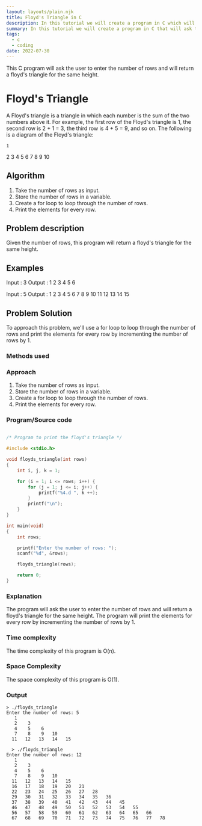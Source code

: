 ```yaml
---
layout: layouts/plain.njk
title: Floyd's Triangle in C
description: In this tutorial we will create a program in C which will ask the user to enter the number of rows and will return a floyd's triangle for the same height.
summary: In this tutorial we will create a program in C that will ask the user to enter the number of rows and will return a floyd's triangle for the same height.
tags:
  - c
  - coding
date: 2022-07-30
---
```


This C program will ask the user to enter the number of rows and will return a floyd's triangle for the same height.

# Floyd's Triangle

A Floyd's triangle is a triangle in which each number is the sum of the two numbers above it. For example, the first row of the Floyd's triangle is 1, the second row is 2 + 1 = 3, the third row is 4 + 5 = 9, and so on. The following is a diagram of the Floyd's triangle:

    1
   2 3
  4 5 6
 7 8 9 10

## Algorithm

1. Take the number of rows as input.
2. Store the number of rows in a variable.
3. Create a for loop to loop through the number of rows.
4. Print the elements for every row.

## Problem description

Given the number of rows, this program will return a floyd's triangle for the same height.

## Examples

Input : 3
Output :
1
2 3
4 5 6

Input : 5
Output :
1
2 3
4 5 6
7 8 9 10
11 12 13 14 15

## Problem Solution

To approach this problem, we'll use a for loop to loop through the number of rows and print the elements for every row by incrementing the number of rows by 1.

### Methods used


### Approach

1. Take the number of rows as input.
2. Store the number of rows in a variable.
3. Create a for loop to loop through the number of rows.
4. Print the elements for every row.

### Program/Source code

```c

/* Program to print the floyd's triangle */

#include <stdio.h>

void floyds_triangle(int rows)
{
	int i, j, k = 1;

	for (i = 1; i <= rows; i++) {
		for (j = 1; j <= i; j++) {
			printf("%4.d ", k ++);
		}
		printf("\n");
	}
}

int main(void)
{
	int rows;

	printf("Enter the number of rows: ");
	scanf("%d", &rows);

	floyds_triangle(rows);

	return 0;
}

```
### Explanation

The program will ask the user to enter the number of rows and will return a floyd's triangle for the same height. The program will print the elements for every row by incrementing the number of rows by 1.

### Time complexity

The time complexity of this program is O(n).

### Space Complexity

The space complexity of this program is O(1).

### Output

```
> ./floyds_triangle      
Enter the number of rows: 5
   1 
   2    3 
   4    5    6 
   7    8    9   10 
  11   12   13   14   15 

  > ./floyds_triangle
Enter the number of rows: 12
   1 
   2    3 
   4    5    6 
   7    8    9   10 
  11   12   13   14   15 
  16   17   18   19   20   21 
  22   23   24   25   26   27   28 
  29   30   31   32   33   34   35   36 
  37   38   39   40   41   42   43   44   45 
  46   47   48   49   50   51   52   53   54   55 
  56   57   58   59   60   61   62   63   64   65   66 
  67   68   69   70   71   72   73   74   75   76   77   78 
  ```
